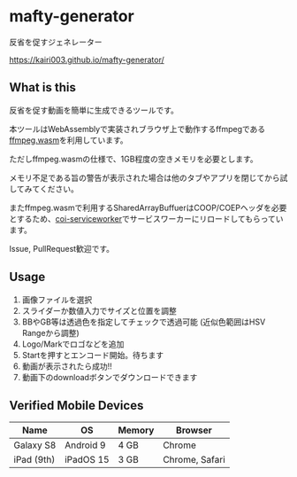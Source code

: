 # mafty-generator
反省を促すジェネレーター

https://kairi003.github.io/mafty-generator/


## What is this

反省を促す動画を簡単に生成できるツールです。

本ツールはWebAssemblyで実装されブラウザ上で動作するffmpegである[ffmpeg.wasm](https://github.com/ffmpegwasm/ffmpeg.wasm)を利用しています。

ただしffmpeg.wasmの仕様で、1GB程度の空きメモリを必要とします。

メモリ不足である旨の警告が表示された場合は他のタブやアプリを閉じてから試してみてください。

またffmpeg.wasmで利用するSharedArrayBuffuerはCOOP/COEPヘッダを必要とするため、[coi-serviceworker](https://github.com/gzuidhof/coi-serviceworker)でサービスワーカーにリロードしてもらっています。

Issue, PullRequest歓迎です。

## Usage

1. 画像ファイルを選択
1. スライダーか数値入力でサイズと位置を調整
1. BBやGB等は透過色を指定してチェックで透過可能 (近似色範囲はHSV Rangeから調整)
1. Logo/Markでロゴなどを追加
1. Startを押すとエンコード開始。待ちます
1. 動画が表示されたら成功!!
1. 動画下のdownloadボタンでダウンロードできます


## Verified Mobile Devices
| Name |  OS  | Memory | Browser |
| ---- | ---- | ----   | ----    |
| Galaxy S8 | Android 9 | 4 GB | Chrome |
| iPad (9th) | iPadOS 15 | 3 GB | Chrome, Safari|

